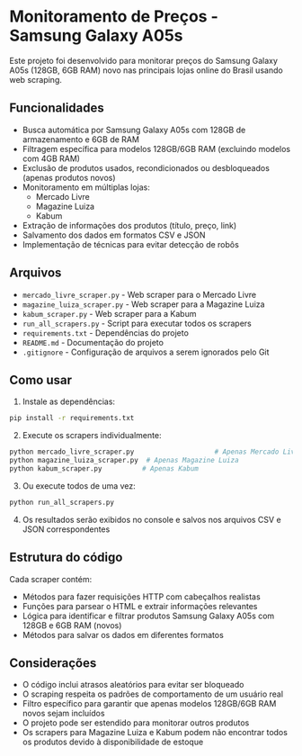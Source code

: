 # Monitoramento de Preços - Samsung Galaxy A05s

Este projeto foi desenvolvido para monitorar preços do Samsung Galaxy A05s (128GB, 6GB RAM) novo nas principais lojas online do Brasil usando web scraping.

## Funcionalidades

- Busca automática por Samsung Galaxy A05s com 128GB de armazenamento e 6GB de RAM
- Filtragem específica para modelos 128GB/6GB RAM (excluindo modelos com 4GB RAM)
- Exclusão de produtos usados, recondicionados ou desbloqueados (apenas produtos novos)
- Monitoramento em múltiplas lojas:
  - Mercado Livre
  - Magazine Luiza
  - Kabum
- Extração de informações dos produtos (título, preço, link)
- Salvamento dos dados em formatos CSV e JSON
- Implementação de técnicas para evitar detecção de robôs

## Arquivos

- `mercado_livre_scraper.py` - Web scraper para o Mercado Livre
- `magazine_luiza_scraper.py` - Web scraper para a Magazine Luiza
- `kabum_scraper.py` - Web scraper para a Kabum
- `run_all_scrapers.py` - Script para executar todos os scrapers
- `requirements.txt` - Dependências do projeto
- `README.md` - Documentação do projeto
- `.gitignore` - Configuração de arquivos a serem ignorados pelo Git

## Como usar

1. Instale as dependências:
```bash
pip install -r requirements.txt
```

2. Execute os scrapers individualmente:
```bash
python mercado_livre_scraper.py                    # Apenas Mercado Livre
python magazine_luiza_scraper.py  # Apenas Magazine Luiza
python kabum_scraper.py          # Apenas Kabum
```

3. Ou execute todos de uma vez:
```bash
python run_all_scrapers.py
```

4. Os resultados serão exibidos no console e salvos nos arquivos CSV e JSON correspondentes

## Estrutura do código

Cada scraper contém:
- Métodos para fazer requisições HTTP com cabeçalhos realistas
- Funções para parsear o HTML e extrair informações relevantes
- Lógica para identificar e filtrar produtos Samsung Galaxy A05s com 128GB e 6GB RAM (novos)
- Métodos para salvar os dados em diferentes formatos

## Considerações

- O código inclui atrasos aleatórios para evitar ser bloqueado
- O scraping respeita os padrões de comportamento de um usuário real
- Filtro específico para garantir que apenas modelos 128GB/6GB RAM novos sejam incluídos
- O projeto pode ser estendido para monitorar outros produtos
- Os scrapers para Magazine Luiza e Kabum podem não encontrar todos os produtos devido à disponibilidade de estoque